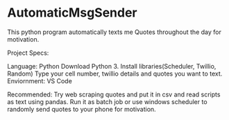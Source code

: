 # AutomaticMsgSender
This python program automatically texts me Quotes throughout the day for motivation.

Project Specs:

Language: Python
Download Python 3.
Install libraries(Scheduler, Twillio, Random)
Type your cell number, twillio details and quotes you want to text.
Enviornment: VS Code

Recommended: Try web scraping quotes and put it in csv and read scripts as text using pandas. Run it as batch job or use windows scheduler to randomly send quotes to your phone for motivation.
